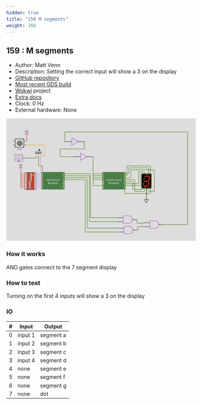 ```yaml
---
hidden: true
title: "159 M segments"
weight: 160
---
```


## 159 : M segments

* Author: Matt Venn
* Description: Setting the correct input will show a 3 on the display
* [GitHub repository](https://github.com/mattvenn/tt02-m-segments)
* [Most recent GDS build](https://github.com/mattvenn/tt02-m-segments/actions/runs/3612905273)
* [Wokwi](https://wokwi.com/projects/339688086163161683) project
* [Extra docs]()
* Clock: 0 Hz
* External hardware: None

![picture](images/msegments.png)

### How it works

AND gates connect to the 7 segment display

### How to test

Turning on the first 4 inputs will show a 3 on the display

### IO

| # | Input        | Output       |
|---|--------------|--------------|
| 0 | input 1  | segment a |
| 1 | input 2  | segment b |
| 2 | input 3  | segment c |
| 3 | input 4  | segment d |
| 4 | none  | segment e |
| 5 | none  | segment f |
| 6 | none  | segment g |
| 7 | none  | dot |

